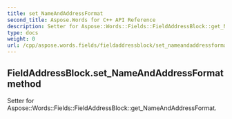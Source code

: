 ```yaml
---
title: set_NameAndAddressFormat
second_title: Aspose.Words for C++ API Reference
description: Setter for Aspose::Words::Fields::FieldAddressBlock::get_NameAndAddressFormat. 
type: docs
weight: 0
url: /cpp/aspose.words.fields/fieldaddressblock/set_nameandaddressformat/
---
```

## FieldAddressBlock.set_NameAndAddressFormat method


Setter for Aspose::Words::Fields::FieldAddressBlock::get_NameAndAddressFormat. 

